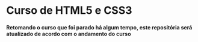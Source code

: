 # Curso de HTML5 e CSS3

#### Retomando o curso que foi parado há algum tempo, este repositória será atualizado de acordo com o andamento do curso
